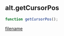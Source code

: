 ## alt.getCursorPos

```js
function getCursorPos();
```

[filename](method_getCursorPos_m.md ':include')